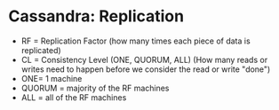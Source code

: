 # Cassandra: Replication


* RF = Replication Factor (how many times each piece of data is replicated)
* CL = Consistency Level (ONE, QUORUM, ALL) (How many reads or writes need to happen before we consider the read or write "done")
* ONE= 1 machine
* QUORUM = majority of the RF machines
* ALL = all of the RF machines



